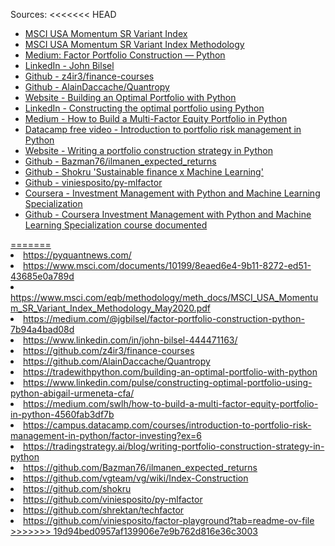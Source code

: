 Sources:
<<<<<<< HEAD
<ul>
<li><a href='https://www.msci.com/documents/10199/8eaed6e4-9b11-8272-ed51-43685e0a789d'>MSCI USA Momentum SR Variant Index</li>
<li><a href='https://www.msci.com/eqb/methodology/meth_docs/MSCI_USA_Momentum_SR_Variant_Index_Methodology_May2020.pdf'>MSCI USA Momentum SR Variant Index Methodology</li>
<li><a href='https://medium.com/@jgbilsel/factor-portfolio-construction-python-7b94a4bad08d'>Medium: Factor Portfolio Construction — Python</li>
<li><a href='https://www.linkedin.com/in/john-bilsel-444471163/'>LinkedIn - John Bilsel</li>
<li><a href='https://github.com/z4ir3/finance-courses'>Github - z4ir3/finance-courses</li>
<li><a href='https://github.com/AlainDaccache/Quantropy'>Github - AlainDaccache/Quantropy</li>
<li><a href='https://tradewithpython.com/building-an-optimal-portfolio-with-python'>Website - Building an Optimal Portfolio with Python</li>
<li><a href='https://www.linkedin.com/pulse/constructing-optimal-portfolio-using-python-abigail-urmeneta-cfa/'>LinkedIn - Constructing the optimal portfolio using Python</li>
<li><a href='https://medium.com/swlh/how-to-build-a-multi-factor-equity-portfolio-in-python-4560fab3df7b'>Medium - How to Build a Multi-Factor Equity Portfolio in Python</li>
<li><a href='https://campus.datacamp.com/courses/introduction-to-portfolio-risk-management-in-python/factor-investing?ex=6'>Datacamp free video - Introduction to portfolio risk management in Python</li>
<li><a href='https://tradingstrategy.ai/blog/writing-portfolio-construction-strategy-in-python'>Website - Writing a portfolio construction strategy in Python</li>
<li><a href='https://github.com/Bazman76/ilmanen_expected_returns'>Github - Bazman76/ilmanen_expected_returns</li>
<li><a href='https://github.com/shokru'>Github - Shokru 'Sustainable finance x Machine Learning'</li>
<li><a href='https://github.com/viniesposito/py-mlfactor'>Github - viniesposito/py-mlfactor</li>
<li><a href='https://www.coursera.org/specializations/investment-management-python-machine-learning'>Coursera - Investment Management with Python and Machine Learning Specialization</li>
<li><a href=''>Github - Coursera Investment Management with Python and Machine Learning Specialization course documented</li>
</ul>
=======


<li>https://pyquantnews.com/</li>
<li>https://www.msci.com/documents/10199/8eaed6e4-9b11-8272-ed51-43685e0a789d</li>
<li>https://www.msci.com/eqb/methodology/meth_docs/MSCI_USA_Momentum_SR_Variant_Index_Methodology_May2020.pdf</li>
<li>https://medium.com/@jgbilsel/factor-portfolio-construction-python-7b94a4bad08d</li>
<li>https://www.linkedin.com/in/john-bilsel-444471163/</li>
<li>https://github.com/z4ir3/finance-courses</li>
<li>https://github.com/AlainDaccache/Quantropy</li>
<li>https://tradewithpython.com/building-an-optimal-portfolio-with-python</li>
<li>https://www.linkedin.com/pulse/constructing-optimal-portfolio-using-python-abigail-urmeneta-cfa/</li>
<li>https://medium.com/swlh/how-to-build-a-multi-factor-equity-portfolio-in-python-4560fab3df7b</li>
<li>https://campus.datacamp.com/courses/introduction-to-portfolio-risk-management-in-python/factor-investing?ex=6</li>
<li>https://tradingstrategy.ai/blog/writing-portfolio-construction-strategy-in-python</li>
<li>https://github.com/Bazman76/ilmanen_expected_returns</li>
<li>https://github.com/vgteam/vg/wiki/Index-Construction</li>
<li>https://github.com/shokru</li>
<li>https://github.com/viniesposito/py-mlfactor</li>
<li>https://github.com/shrektan/techfactor</li>
<li>https://github.com/viniesposito/factor-playground?tab=readme-ov-file</li>
>>>>>>> 19d94bed0957af139906e7e9b762d816e36c3003

